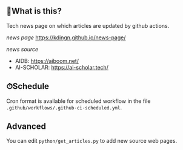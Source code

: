 ## 📌What is this?
Tech news page on which articles are updated by github actions.

_news page_
https://kdingn.github.io/news-page/

_news source_
- AIDB: https://aiboom.net/
- AI-SCHOLAR: https://ai-scholar.tech/

## ⏱Schedule
Cron format is available for scheduled workflow in the file `.github/workflows/.github-ci-scheduled.yml`.

## Advanced
You can edit `python/get_articles.py` to add new source web pages.
